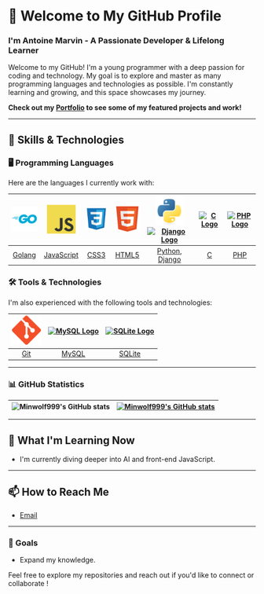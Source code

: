 # 👋 Welcome to My GitHub Profile

### I'm Antoine Marvin - A Passionate Developer & Lifelong Learner

Welcome to my GitHub! I'm a young programmer with a deep passion for coding and technology. My goal is to explore and master as many programming languages and technologies as possible. I'm constantly learning and growing, and this space showcases my journey.

**Check out my [Portfolio](https://minwolf999.github.io) to see some of my featured projects and work!**

---


## 🚀 Skills & Technologies

### 🖥️ Programming Languages
Here are the languages I currently work with:

| [<img src="https://raw.githubusercontent.com/devicons/devicon/master/icons/go/go-original-wordmark.svg" width="60px" alt="Golang Logo"/>](Golang) | [<img src="https://raw.githubusercontent.com/devicons/devicon/master/icons/javascript/javascript-original.svg" width="60px" alt="JavaScript Logo"/>](JavaScript) | [<img src="https://raw.githubusercontent.com/devicons/devicon/master/icons/css3/css3-original.svg" width="60px" alt="CSS3 Logo"/>](CSS3) | [<img src="https://raw.githubusercontent.com/devicons/devicon/master/icons/html5/html5-original.svg" width="60px" alt="HTML Logo"/>](HTML5) | [<img src="https://raw.githubusercontent.com/devicons/devicon/master/icons/python/python-original.svg" width="60px" alt="Python Logo"/>](Python) [<img src="https://cdn.jsdelivr.net/gh/devicons/devicon@latest/icons/django/django-plain.svg" width="60px" alt="Django Logo"/>](Django) | [<img src="https://cdn.jsdelivr.net/gh/devicons/devicon@latest/icons/c/c-original.svg" width="60px" alt="C Logo"/>](C) | [<img src="https://cdn.jsdelivr.net/gh/devicons/devicon@latest/icons/php/php-original.svg" width="60px" alt="PHP Logo"/>](PHP) |
| :---: | :---: | :---: | :---: | :---: | :---: | :---: |
| [Golang](https://go.dev/) | [JavaScript](https://developer.mozilla.org/en-US/docs/Web/JavaScript) | [CSS3](https://developer.mozilla.org/en-US/docs/Web/CSS) | [HTML5](https://developer.mozilla.org/en-US/docs/Web/HTML) | [Python](https://www.python.org/), [Django](https://www.djangoproject.com/) | [C](https://fr.wikipedia.org/wiki/C_(langage)) | [PHP](https://www.php.net/) |


### 🛠️ Tools & Technologies
I'm also experienced with the following tools and technologies:

| [<img src="https://raw.githubusercontent.com/devicons/devicon/master/icons/git/git-original.svg" width="60px" alt="Git Logo"/>](Git) | [<img src="https://cdn.jsdelivr.net/gh/devicons/devicon@latest/icons/mysql/mysql-original-wordmark.svg" width="60px" alt="MySQL Logo"/>](MySQL) | [<img src="https://cdn.jsdelivr.net/gh/devicons/devicon@latest/icons/sqlite/sqlite-original-wordmark.svg" width="60px" alt="SQLite Logo">](SQLite) |
| :---: | :---: | :---: |
| [Git](https://git-scm.com/) | [MySQL](https://sql.sh) | [SQLite](https://www.sqlite.org/) |


---

### 📊 GitHub Statistics

| ![Minwolf999's GitHub stats](https://github-readme-stats.vercel.app/api?username=minwolf999&show_icons=true&theme=cobalt) | [![Minwolf999's GitHub stats](https://github-readme-stats.vercel.app/api/top-langs?username=minwolf999&theme=cobalt&show_icons=true&hide=css,blade&langs_count=10)](https://github.com/minwolf999) |
|-|-|

---

## 🌱 What I'm Learning Now
- I'm currently diving deeper into AI and front-end JavaScript.


---

## 📫 How to Reach Me
- [Email](antoine.marvin@hotmail.fr)


---

### 🎯 Goals
- Expand my knowledge.

Feel free to explore my repositories and reach out if you'd like to connect or collaborate !
